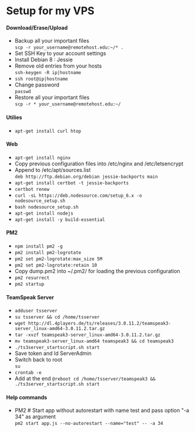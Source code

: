 # Setup for my VPS

#### Download/Erase/Upload
- Backup all your important files<br>
`scp -r your_username@remotehost.edu:~/* .`
- Set SSH Key to your account settings
- Install Debian 8 : Jessie
- Remove old entries from your hosts<br>
`ssh-keygen -R ip|hostname`
- `ssh root@ip|hostname`
- Change password<br>
`passwd`
- Restore all your important files<br>
`scp -r * your_username@remotehost.edu:~/`

#### Utilies
- `apt-get install curl htop`

#### Web
- `apt-get install nginx`
- Copy previous configuration files into /etc/nginx and /etc/letsencrypt
- Append to /etc/apt/sources.list<br>
`deb http://ftp.debian.org/debian jessie-backports main`
- `apt-get install certbot -t jessie-backports`
- `certbot renew`
- `curl -sL https://deb.nodesource.com/setup_6.x -o nodesource_setup.sh`
- `bash nodesource_setup.sh`
- `apt-get install nodejs`
- `apt-get install -y build-essential`

#### PM2
- `npm install pm2 -g`
- `pm2 install pm2-logrotate`
- `pm2 set pm2-logrotate:max_size 5M`
- `pm2 set pm2-logrotate:retain 10`
- Copy dump.pm2 into ~/.pm2/ for loading the previous configuration
- `pm2 resurrect`
- `pm2 startup`

#### TeamSpeak Server
- `adduser tsserver`
- `su tsserver && cd /home/tsserver`
- `wget http://dl.4players.de/ts/releases/3.0.11.2/teamspeak3-server_linux-amd64-3.0.11.2.tar.gz`
- `tar -xvzf teamspeak3-server_linux-amd64-3.0.11.2.tar.gz`
- `mv teamspeak3-server_linux-amd64 teamspeak3 && cd teamspeak3`
- `./ts3server_startscript.sh start`
- Save token and Id ServerAdmin
- Switch back to root<br>
`su`
- `crontab -e`
- Add at the end `@reboot cd /home/tsserver/teamspeak3 && ./ts3server_startscript.sh start`

#### Help commands
- PM2 # Start app without autorestart with name test and pass option "-a 34" as argument<br>
`pm2 start app.js --no-autorestart --name="test" -- -a 34`
